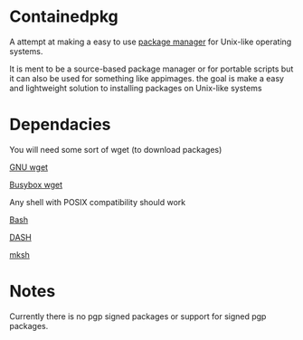 # Containedpkg
A attempt at making a easy to use [package manager](https://en.wikipedia.org/wiki/Package_manager) for Unix-like operating systems.

It is ment to be a source-based package manager or for portable scripts but it can also be used for something like appimages. the goal is make a easy and lightweight solution to installing packages on Unix-like systems

# Dependacies
You will need some sort of wget (to download packages)

[GNU wget](http://ftp.gnu.org/gnu/wget/)

[Busybox wget](https://busybox.net/downloads/)

Any shell with POSIX compatibility should work

[Bash](http://ftp.gnu.org/gnu/bash/)

[DASH](http://gondor.apana.org.au/~herbert/dash/)

[mksh](http://www.mirbsd.org/mksh.htm)

# Notes
Currently there is no pgp signed packages or support for signed pgp packages.
